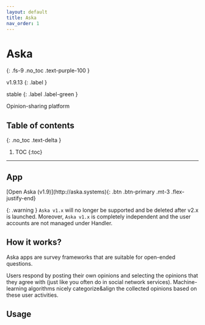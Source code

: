 ```yaml
---
layout: default
title: Aska
nav_order: 1
---
```


# Aska
{: .fs-9 .no_toc .text-purple-100 }
<div markdown="1">
v1.9.13
{: .label }

stable
{: .label .label-green }
</div>

Opinion-sharing platform

## Table of contents
{: .no_toc .text-delta }

1. TOC
{:toc}

---

## App

<span class="fs-5">
[Open Aska (v1.9)](http://aska.systems){: .btn .btn-primary .mt-3 .flex-justify-end}
</span>

{: .warning }
`Aska v1.x` will no longer be supported and be deleted after v2.x is launched. Moreover, `Aska v1.x` is completely independent and the user accounts are not managed under Handler.


## How it works?

Aska apps are survey frameworks that are suitable for open-ended questions. 

Users respond by posting their own opinions and selecting the opinions that they agree with (just like you often do in social network services). Machine-learning algorithms nicely categorize&align the collected opinions based on these user activities. 
<!-- {: .fs-6 .fw-300 } -->


## Usage




<!-- ## Tutorial video -->



